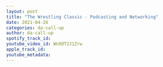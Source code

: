 ```yaml
---
layout: post
title: "The Wrestling Classic - Podcasting and Networking"
date: 2021-04-26
categories: da-call-up
author: da-call-up
spotify_track_id: 
youtube_video_id: WnXOT2J1Zrw
apple_track_id: 
youtube_metadata: 
---
```


